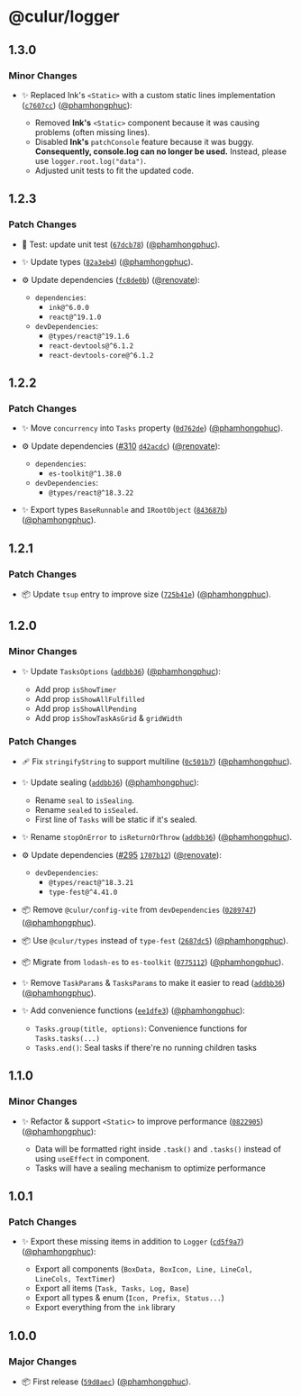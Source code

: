 # @culur/logger

## 1.3.0

### Minor Changes

- ✨ Replaced Ink's `<Static>` with a custom static lines implementation ([`c7607cc`](https://github.com/culur/culur/commit/c7607cc7fbcefc8335abc44c5c4908ef57717f44)) ([@phamhongphuc](https://github.com/phamhongphuc)):

  - Removed **Ink's** `<Static>` component because it was causing problems (often missing lines).
  - Disabled **Ink's** `patchConsole` feature because it was buggy. **Consequently, console.log can no longer be used.** Instead, please use `logger.root.log("data")`.
  - Adjusted unit tests to fit the updated code.

## 1.2.3

### Patch Changes

- 🚨 Test: update unit test ([`67dcb78`](https://github.com/culur/culur/commit/67dcb78afb7542d6914e69aa5ef200761c49ba75)) ([@phamhongphuc](https://github.com/phamhongphuc)).

- ✨ Update types ([`82a3eb4`](https://github.com/culur/culur/commit/82a3eb4c7ae8b59754d0159dffd9824082041c90)) ([@phamhongphuc](https://github.com/phamhongphuc)).

- ⚙️ Update dependencies ([`fc8de0b`](https://github.com/culur/culur/commit/fc8de0b198a632694d0fe7546881faeb7082f49d)) ([@renovate](https://github.com/apps/renovate)):

  - `dependencies`:
    - `ink@^6.0.0`
    - `react@^19.1.0`
  - `devDependencies`:
    - `@types/react@^19.1.6`
    - `react-devtools@^6.1.2`
    - `react-devtools-core@^6.1.2`

## 1.2.2

### Patch Changes

- ✨ Move `concurrency` into `Tasks` property ([`0d762de`](https://github.com/culur/culur/commit/0d762dee29960b0977be376d0ec26de253612910)) ([@phamhongphuc](https://github.com/phamhongphuc)).

- ⚙️ Update dependencies ([#310](https://github.com/culur/culur/pull/310) [`d42acdc`](https://github.com/culur/culur/commit/d42acdcf95b3238cdabe79d81d2af93726f312ce)) ([@renovate](https://github.com/apps/renovate)):

  - `dependencies`:
    - `es-toolkit@^1.38.0`
  - `devDependencies`:
    - `@types/react@^18.3.22`

- ✨ Export types `BaseRunnable` and `IRootObject` ([`843687b`](https://github.com/culur/culur/commit/843687b43a3ed96293b09a4b8cb55ba8d39f87bf)) ([@phamhongphuc](https://github.com/phamhongphuc)).

## 1.2.1

### Patch Changes

- 📦 Update `tsup` entry to improve size ([`725b41e`](https://github.com/culur/culur/commit/725b41ece53848a0135540d7cb4c5e617fabec89)) ([@phamhongphuc](https://github.com/phamhongphuc)).

## 1.2.0

### Minor Changes

- ✨ Update `TasksOptions` ([`addbb36`](https://github.com/culur/culur/commit/addbb3641e15e4d8049ef8fac87b1d7f7e4c0edc)) ([@phamhongphuc](https://github.com/phamhongphuc)):

  - Add prop `isShowTimer`
  - Add prop `isShowAllFulfilled`
  - Add prop `isShowAllPending`
  - Add prop `isShowTaskAsGrid` & `gridWidth`

### Patch Changes

- 🩹 Fix `stringifyString` to support multiline ([`0c501b7`](https://github.com/culur/culur/commit/0c501b74ec86112e638b35940f7a096beae3c1bb)) ([@phamhongphuc](https://github.com/phamhongphuc)).

- ✨ Update sealing ([`addbb36`](https://github.com/culur/culur/commit/addbb3641e15e4d8049ef8fac87b1d7f7e4c0edc)) ([@phamhongphuc](https://github.com/phamhongphuc)):

  - Rename `seal` to `isSealing`.
  - Rename `sealed` to `isSealed`.
  - First line of `Tasks` will be static if it's sealed.

- ✨ Rename `stopOnError` to `isReturnOrThrow` ([`addbb36`](https://github.com/culur/culur/commit/addbb3641e15e4d8049ef8fac87b1d7f7e4c0edc)) ([@phamhongphuc](https://github.com/phamhongphuc)).

- ⚙️ Update dependencies ([#295](https://github.com/culur/culur/pull/295) [`1707b12`](https://github.com/culur/culur/commit/1707b12cca15a9d694238cb8264f1b0c423455ee)) ([@renovate](https://github.com/apps/renovate)):

  - `devDependencies`:
    - `@types/react@^18.3.21`
    - `type-fest@^4.41.0`

- 📦 Remove `@culur/config-vite` from `devDependencies` ([`0289747`](https://github.com/culur/culur/commit/02897471b2b06f5330428fc1247158afb7365cc4)) ([@phamhongphuc](https://github.com/phamhongphuc)).

- 📦 Use `@culur/types` instead of `type-fest` ([`2687dc5`](https://github.com/culur/culur/commit/2687dc5b6c789c89bd83cf3c0b86bba5e590918b)) ([@phamhongphuc](https://github.com/phamhongphuc)).

- 📦 Migrate from `lodash-es` to `es-toolkit` ([`0775112`](https://github.com/culur/culur/commit/07751126f036ad60fe5cc594c4a4474af04e2d00)) ([@phamhongphuc](https://github.com/phamhongphuc)).

- ✨ Remove `TaskParams` & `TasksParams` to make it easier to read ([`addbb36`](https://github.com/culur/culur/commit/addbb3641e15e4d8049ef8fac87b1d7f7e4c0edc)) ([@phamhongphuc](https://github.com/phamhongphuc)).

- ✨ Add convenience functions ([`ee1dfe3`](https://github.com/culur/culur/commit/ee1dfe338d03d16e37c648c91ede2c7e26ccea74)) ([@phamhongphuc](https://github.com/phamhongphuc)):

  - `Tasks.group(title, options)`: Convenience functions for `Tasks.tasks(...)`
  - `Tasks.end()`: Seal tasks if there're no running children tasks

## 1.1.0

### Minor Changes

- ✨ Refactor & support `<Static>` to improve performance ([`0822905`](https://github.com/culur/culur/commit/0822905b0f4a15c9eb607ad211e0c831a2570cd2)) ([@phamhongphuc](https://github.com/phamhongphuc)):

  - Data will be formatted right inside `.task()` and `.tasks()` instead of using `useEffect` in component.
  - Tasks will have a sealing mechanism to optimize performance

## 1.0.1

### Patch Changes

- ✨ Export these missing items in addition to `Logger` ([`cd5f9a7`](https://github.com/culur/culur/commit/cd5f9a784807afd8d03ba3025b86e5e914e56cc0)) ([@phamhongphuc](https://github.com/phamhongphuc)):

  - Export all components (`BoxData, BoxIcon, Line, LineCol, LineCols, TextTimer`)
  - Export all items (`Task, Tasks, Log, Base`)
  - Export all types & enum (`Icon, Prefix, Status...`)
  - Export everything from the `ink` library

## 1.0.0

### Major Changes

- 📦 First release ([`59d8aec`](https://github.com/culur/culur/commit/59d8aec66ad4e204cc722f17a82c389a62282f19)) ([@phamhongphuc](https://github.com/phamhongphuc)).
